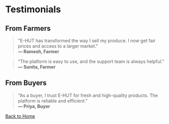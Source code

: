 # Testimonials

## From Farmers
> "E-HUT has transformed the way I sell my produce. I now get fair prices and access to a larger market."  
> **— Ramesh, Farmer**

> "The platform is easy to use, and the support team is always helpful."  
> **— Sunita, Farmer**

## From Buyers
> "As a buyer, I trust E-HUT for fresh and high-quality products. The platform is reliable and efficient."  
> **— Priya, Buyer**

[Back to Home](#home)
